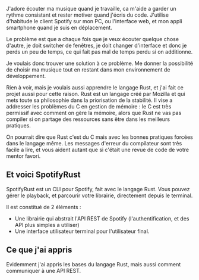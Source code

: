 J'adore écouter ma musique quand je travaille, ca m'aide a garder un rythme consistant et rester motiver quand j'écris du code.
J'utilise d'habitude le client Spotify sur mon PC, ou l'interface web, et mon appli smartphone quand je suis en déplacement.

Le problème est que a chaque fois que je veux écouter quelque chose d'autre, je doit switcher de fenêtres, je doit changer d'interface et donc je perds un peu de temps, ce qui fait pas mal de temps perdu si on additionne.

Je voulais donc trouver une solution à ce problème. Me donner la possibilité de choisir ma musique tout en restant dans mon environnement de développement.

Rien à voir, mais je voulais aussi apprendre le langage Rust, et j'ai fait ce projet aussi pour cette raison. Rust est un langage créé par Mozilla et qui mets toute sa philosophie dans la priorisation de la stabilité. Il vise a addresser les problèmes du C en gestion de mémoire : le C est très permissif avec comment on gère la mémoire, alors que Rust ne vas pas compiler si on partage des ressources sans être dans les meilleurs pratiques.

On pourrait dire que Rust c'est du C mais avec les bonnes pratiques forcées dans le langage même. Les messages d'erreur du compilateur sont très facile a lire, et vous aident autant que si c'était une revue de code de votre mentor favori.

## Et voici SpotifyRust

SpotifyRust est un CLI pour Spotify, fait avec le langage Rust. Vous pouvez gérer le playback, et parcourir votre librairie, directement depuis le terminal.

Il est constitué de 2 éléments :
* Une librairie qui abstrait l'API REST de Spotify (l'authentification, et des API plus simples a utiliser)
* Une interface utilisateur terminal pour l'utilisateur final.

## Ce que j'ai appris 

Evidemment j'ai appris les bases du langage Rust, mais aussi comment communiquer à une API REST.